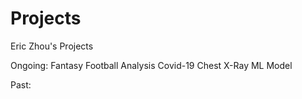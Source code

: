 # Projects
Eric Zhou's Projects

Ongoing:
Fantasy Football Analysis
Covid-19 Chest X-Ray ML Model

Past:
